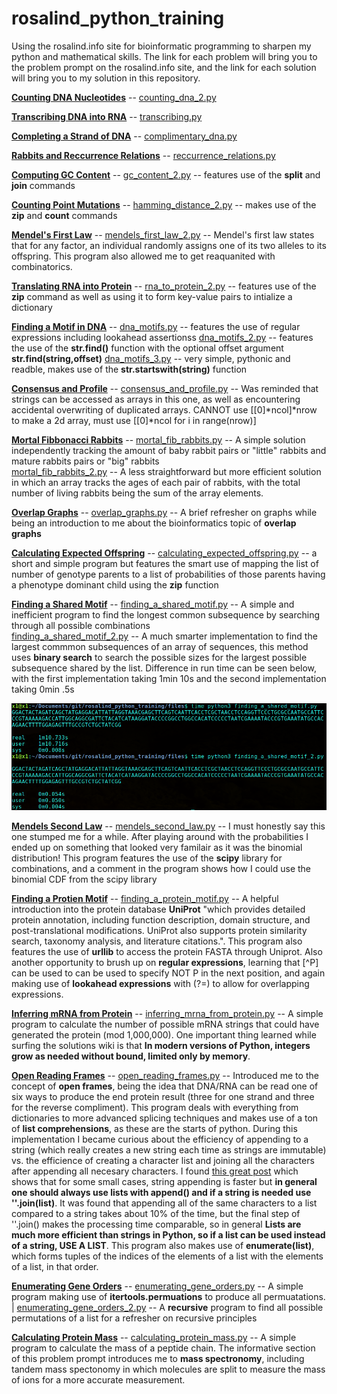 # rosalind_python_training

Using the rosalind.info site for bioinformatic programming to sharpen my python and mathematical skills. The link for each problem will bring you to the problem prompt on the rosalind.info site, and the link for each solution will bring you to my solution in this repository.

[**Counting DNA Nucleotides**](http://rosalind.info/problems/dna/) -- [counting_dna_2.py](files/counting_dna_2.py)

[**Transcribing DNA into RNA**](http://rosalind.info/problems/rna/) -- [transcribing.py](files/transcribing.py)

[**Completing a Strand of DNA**](http://rosalind.info/problems/revc/) -- [complimentary_dna.py](files/complimentary_dna.py)

[**Rabbits and Reccurrence Relations**](http://rosalind.info/problems/fib/) -- [reccurrence_relations.py](files/reccurrence_relations.py)

[**Computing GC Content**](http://rosalind.info/problems/gc/) -- [gc_content_2.py](files/gc_content_2.py) -- features use of the **split** and **join** commands

[**Counting Point Mutations**](http://rosalind.info/problems/hamm/) -- [hamming_distance_2.py](files/hamming_distance_2.py) -- makes use of the **zip** and **count** commands

[**Mendel's First Law**](http://rosalind.info/problems/iprb/) -- [mendels_first_law_2.py](files/mendels_first_law_2.py) -- Mendel's first law states that for any factor, an individual randomly assigns one of its two alleles to its offspring. This program also allowed me to get reaquanited with combinatorics.

[**Translating RNA into Protein**](http://rosalind.info/problems/prot/) -- [rna_to_protein_2.py](files/rna_to_protein_2.py) -- features use of the **zip** command as well as using it to form key-value pairs to intialize a dictionary

[**Finding a Motif in DNA**](http://rosalind.info/problems/subs/) -- 
                          [dna_motifs.py](files/dna_motifs.py) -- features the use of regular expressions including 
                                                                  lookahead assertionss
                          [dna_motifs_2.py](files/dna_motifs_2.py) -- features the use of the **str.find()** function with the
                                                                  optional offset argument **str.find(string,offset)**
                          [dna_motifs_3.py](files/dna_motifs_3.py) -- very simple, pythonic and readble, makes use of the 
                                                                      **str.startswith(string)** function
                                                                      
[**Consensus and Profile**](http://rosalind.info/problems/cons/) -- [consensus_and_profile.py](files/consensus_and_profile.py) -- Was reminded that strings can be accessed as arrays in this one, as well as encountering accidental overwriting of duplicated arrays. CANNOT use \[\[0]\*ncol]\*nrow to make a 2d array, must use \[\[0]\*ncol for i in range(nrow)]      

[**Mortal Fibbonacci Rabbits**](http://rosalind.info/problems/fibd/) -- 
                            [mortal_fib_rabbits.py](files/mortal_fib_rabbits.py) -- A simple solution independently tracking the amount of baby rabbit pairs or "little" rabbits and mature rabbits pairs or "big" rabbits                                                                                                                  
                                       [mortal_fib_rabbits_2.py](files/mortal_fib_rabbits_2.py) -- A less straightforward but more efficient solution in which an array tracks the ages of each pair of rabbits, with the total number of living rabbits being the sum of the array elements.

[**Overlap Graphs**](http://rosalind.info/problems/grph/) -- [overlap_graphs.py](files/overlap_graphs.py) -- A brief refresher on graphs while being an introduction to me about the bioinformatics topic of **overlap graphs**

[**Calculating Expected Offspring**](http://rosalind.info/problems/iev) -- [calculating_expected_offspring.py](files/calculating_expected_offspring.py) -- a short and simple program but features the smart use of mapping the list of number of genotype parents to a list of probabilities of those parents having a phenotype dominant child using the **zip** function

[**Finding a Shared Motif**](http://rosalind.info/problems/lcsm/) -- [finding_a_shared_motif.py](files/finding_a_shared_motif.py) -- A simple and inefficient program to find the longest common subsequence by searching through all possible combinations                                                 
[finding_a_shared_motif_2.py](files/finding_a_shared_motif_2.py) -- A much smarter implementation to find the largest commmon subsequences of an array of sequences, this method uses **binary search** to search the possible sizes for the largest possible subsequence shared by the list. Difference in run time can be seen below, with the first implementation taking 1min 10s and the second implementation taking 0min .5s

<img src="files/time_diff.png" alt="drawing" width="1000"/>

[**Mendels Second Law**](http://rosalind.info/problems/lia/) -- [mendels_second_law.py](files/mendels_second_law.py) -- I must honestly say this one stumped me for a while. After playing around with the probabilities I ended up on something that looked very familair as it was the binomial distribution! This program features the use of the **scipy** library for combinations, and a comment in the program shows how I could use the binomial CDF from the scipy library 

[**Finding a Protien Motif**](http://rosalind.info/problems/mprt/) -- [finding_a_protein_motif.py](files/finding_a_protein_motif.py) -- A helpful introduction into the protein database **UniProt** "which provides detailed protein annotation, including function description, domain structure, and post-translational modifications. UniProt also supports protein similarity search, taxonomy analysis, and literature citations.". This program also features the use of **urllib** to access the protein FASTA through Uniprot. Also another opportunity to brush up on **regular expressions**, learning that \[^P] can be used to can be used to specify NOT P in the next position, and again making use of **lookahead expressions** with (?=) to allow for overlapping expressions. 

[**Inferring mRNA from Protein**](http://rosalind.info/problems/mrna/) -- [inferring_mrna_from_protein.py](files/inferring_mrna_from_protein.py) -- A simple program to calculate the number of possible mRNA strings that could have generated the protein (mod 1,000,000). One important thing learned while surfing the solutions wiki is that **In modern versions of Python, integers grow as needed without bound, limited only by memory**.

[**Open Reading Frames**](http://rosalind.info/problems/orf/) -- [open_reading_frames.py](files/open_reading_frames.py) -- Introduced me to the concept of **open frames**, being the idea that DNA/RNA can be read one of six ways to produce the end protein result (three for one strand and three for the reverse compliment). This program deals with everything from dictionaries to more advanced splicing techniques and makes use of a ton of **list comprehensions**, as these are the starts of python. During this implementation I became curious about the efficiency of appending to a string (which really creates a new string each time as strings are immutable) vs. the efficience of creating a character list and joining all the characters after appending all necesary characters. I found [this great post](https://stackoverflow.com/questions/1349311/python-string-join-is-faster-than-but-whats-wrong-here) which shows that for some small cases, string appending is faster but **in general one should always use lists with append() and if a string is needed use ''.join(list)**. It was found that appending all of the same characters to a list compared to a string takes about 10% of the time, but the final step of ''.join() makes the processing time comparable, so in general **Lists are much more efficient than strings in Python, so if a list can be used instead of a string, USE A LIST**. This program also makes use of **enumerate(list)**, which forms tuples of the indices of the elements of a list with the elements of a list, in that order. 

[**Enumerating Gene Orders**](http://rosalind.info/problems/perm/) -- [enumerating_gene_orders.py](files/enumerating_gene_orders.py) -- A simple program making use of **itertools.permuations** to produce all permuatations. | [enumerating_gene_orders_2.py](files/enumerating_gene_orders_2.py) -- A **recursive** program to find all possible permutations of a list for a refresher on recursive principles

[**Calculating Protein Mass**](http://rosalind.info/problems/prtm/) -- [calculating_protein_mass.py](files/calculating_protein_mass.py) -- A simple program to calculate the mass of a peptide chain. The informative section of this problem prompt introduces me to **mass spectronomy**, including tandem mass spectonomy in which molecules are split to measure the mass of ions for a more accurate measurement.
